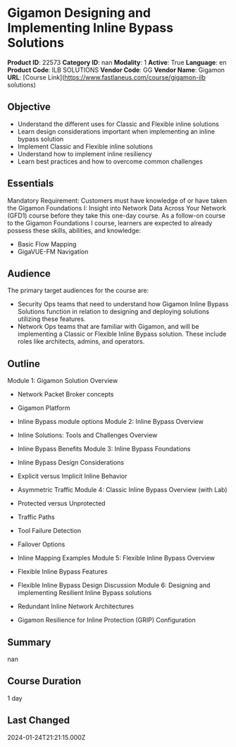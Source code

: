 # Gigamon Designing and Implementing Inline Bypass Solutions

**Product ID**: 22573
**Category ID**: nan
**Modality**: 1
**Active**: True
**Language**: en
**Product Code**: ILB SOLUTIONS
**Vendor Code**: GG
**Vendor Name**: Gigamon
**URL**: [Course Link](https://www.fastlaneus.com/course/gigamon-ilb solutions)

## Objective
- Understand the different uses for Classic and Flexible inline solutions
- Learn design considerations important when implementing an inline bypass solution
- Implement Classic and Flexible inline solutions
- Understand how to implement inline resiliency
- Learn best practices and how to overcome common challenges

## Essentials
Mandatory Requirement: Customers must have knowledge of or have taken the Gigamon Foundations I: Insight into Network Data Across Your Network (GFD1) course before they take this one-day course. As a follow-on course to the Gigamon Foundations I course, learners are expected to already possess these skills, abilities, and knowledge:


- Basic Flow Mapping
- GigaVUE-FM Navigation

## Audience
The primary target audiences for the course are: 


- Security Ops teams that need to understand how Gigamon Inline Bypass Solutions function in relation to designing and deploying solutions utilizing these features.
- Network Ops teams that are familiar with Gigamon, and will be implementing a Classic or Flexible Inline Bypass solution. These include roles like architects, admins, and operators.

## Outline
Module 1: Gigamon Solution Overview


- Network Packet Broker concepts
- Gigamon Platform
- Inline Bypass module options
Module 2: Inline Bypass Overview


- Inline Solutions: Tools and Challenges Overview
- Inline Bypass Benefits
Module 3: Inline Bypass Foundations


- Inline Bypass Design Considerations
- Explicit versus Implicit Inline Behavior
- Asymmetric Traffic
Module 4: Classic Inline Bypass Overview (with Lab)


- Protected versus Unprotected
- Traffic Paths
- Tool Failure Detection
- Failover Options
- Inline Mapping Examples
Module 5: Flexible Inline Bypass Overview


- Flexible Inline Bypass Features
- Flexible Inline Bypass Design Discussion
Module 6: Designing and implementing Resilient Inline Bypass solutions


- Redundant Inline Network Architectures
- Gigamon Resilience for Inline Protection (GRIP) Configuration

## Summary
nan

## Course Duration
1 day

## Last Changed
2024-01-24T21:21:15.000Z
